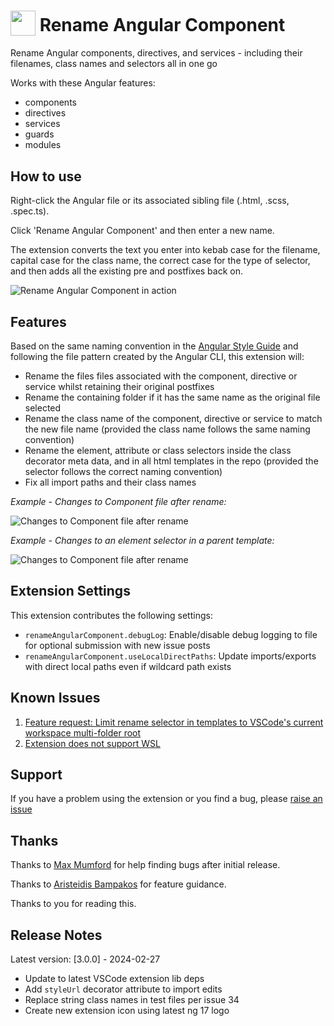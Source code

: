 <h1>
  <sub><img src="https://cdn.jsdelivr.net/gh/tomwhite007/rename-angular-component@main/assets/rename-angular-component-icon.png" height="40"></sub>
  Rename Angular Component
</h1>

Rename Angular components, directives, and services - including their filenames, class names and selectors all in one go

Works with these Angular features:

- components
- directives
- services
- guards
- modules

## How to use

Right-click the Angular file or its associated sibling file (.html, .scss, .spec.ts).

Click 'Rename Angular Component' and then enter a new name.

The extension converts the text you enter into kebab case for the filename, capital case for the class name, the correct case for the type of selector, and then adds all the existing pre and postfixes back on.

![Rename Angular Component in action](https://cdn.jsdelivr.net/gh/tomwhite007/rename-angular-component@main/assets/rename-angular-component-demo.gif)

## Features

Based on the same naming convention in the [Angular Style Guide](https://angular.io/guide/styleguide#style-02-01) and following the file pattern created by the Angular CLI, this extension will:

- Rename the files files associated with the component, directive or service whilst retaining their original postfixes
- Rename the containing folder if it has the same name as the original file selected
- Rename the class name of the component, directive or service to match the new file name (provided the class name follows the same naming convention)
- Rename the element, attribute or class selectors inside the class decorator meta data, and in all html templates in the repo (provided the selector follows the correct naming convention)
- Fix all import paths and their class names

_Example - Changes to Component file after rename:_

![Changes to Component file after rename](https://cdn.jsdelivr.net/gh/tomwhite007/simple-reactive-viewmodel-example@master/src/assets/diff-component-decorator-meta-changes.png)

_Example - Changes to an element selector in a parent template:_

![Changes to Component file after rename](https://cdn.jsdelivr.net/gh/tomwhite007/simple-reactive-viewmodel-example@master/src/assets/diff-template-selector-changed.png)

## Extension Settings

This extension contributes the following settings:

- `renameAngularComponent.debugLog`: Enable/disable debug logging to file for optional submission with new issue posts
- `renameAngularComponent.useLocalDirectPaths`: Update imports/exports with direct local paths even if wildcard path exists

## Known Issues

1. [Feature request: Limit rename selector in templates to VSCode's current workspace multi-folder root](https://github.com/tomwhite007/rename-angular-component/issues/48)
1. [Extension does not support WSL](https://github.com/tomwhite007/rename-angular-component/issues/28)

## Support

If you have a problem using the extension or you find a bug, please [raise an issue](https://github.com/tomwhite007/rename-angular-component/issues)

## Thanks

Thanks to [Max Mumford](https://github.com/maxmumford) for help finding bugs after initial release.

Thanks to [Aristeidis Bampakos](https://github.com/bampakoa) for feature guidance.

Thanks to you for reading this.

## Release Notes

Latest version: [3.0.0] - 2024-02-27

- Update to latest VSCode extension lib deps
- Add `styleUrl` decorator attribute to import edits
- Replace string class names in test files per issue 34
- Create new extension icon using latest ng 17 logo
